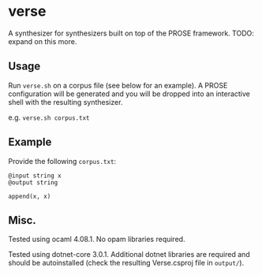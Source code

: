 # verse

A synthesizer for synthesizers built on top of the PROSE framework. TODO: expand on this more.

## Usage

Run `verse.sh` on a corpus file (see below for an example). A PROSE configuration will be generated and you will be dropped into an interactive shell with the resulting synthesizer.

e.g. `verse.sh corpus.txt`

## Example

Provide the following `corpus.txt`:

```
@input string x
@output string

append(x, x)
```

## Misc.

Tested using ocaml 4.08.1. No opam libraries required.

Tested using dotnet-core 3.0.1. Additional dotnet libraries are required and should be autoinstalled (check the resulting Verse.csproj file in `output/`).